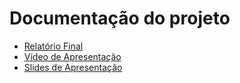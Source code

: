 # Documentação do projeto

* [Relatório Final](./RelatorioFinal.pdf)
* [Vídeo de Apresentação]()
* [Slides de Apresentação](./Slides.pptx)